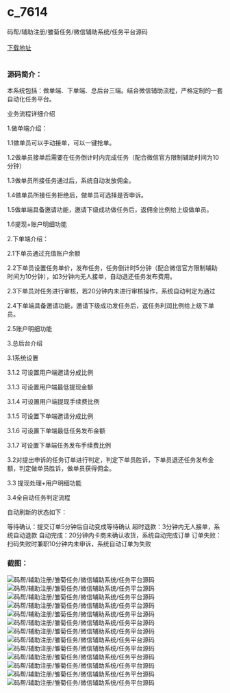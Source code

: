 # c_7614
码帮/辅助注册/雏菊任务/微信辅助系统/任务平台源码
<br/></br>
[下载地址](https://www.uuid2.com/7614.html "下载地址")
<br/></br>
<h3>源码简介：</h3>
<p>本系统包括：做单端、下单端、总后台三端。结合微信辅助流程，严格定制的一套自动化任务平台。<p>
<p>业务流程详细介绍<p>
<p>1.做单端介绍：<p>
<p>1.1做单员可以手动接单，可以一键抢单。<p>
<p>1.2做单员接单后需要在任务倒计时内完成任务（配合微信官方限制辅助时间为10分钟）<p>
<p>1.3做单员所接任务通过后，系统自动发放佣金。<p>
<p>1.4做单员所接任务拒绝后，做单员可选择是否申诉。<p>
<p>1.5做单端具备邀请功能，邀请下级成功做任务后，返佣金比例给上级做单员。<p>
<p>1.6提现+账户明细功能<p>
<p>2.下单端介绍：<p>
<p>2.1下单员通过充值账户余额<p>
<p>2.2下单员设置任务单价，发布任务，任务倒计时5分钟（配合微信官方限制辅助时间为10分钟），如3分钟内无人接单，自动退还任务发布费用。<p>
<p>2.3下单员对任务进行审核，若20分钟内未进行审核操作，系统自动判定为通过<p>
<p>2.4下单端具备邀请功能，邀请下级成功发任务后，返任务利润比例给上级下单员。<p>
<p>2.5账户明细功能<p>
<p>3.总后台介绍<p>
<p>3.1系统设置<p>
<p>3.1.2 可设置用户端邀请分成比例<p>
<p>3.1.3 可设置用户端最低提现金额<p>
<p>3.1.4 可设置用户端提现手续费比例<p>
<p>3.1.5 可设置下单端邀请分成比例<p>
<p>3.1.6 可设置下单端最低任务发布金额<p>
<p>3.1.7 可设置下单端任务发布手续费比例<p>
<p>3.2对提出申诉的任务订单进行判定，判定下单员胜诉，下单员退还任务发布金额，判定做单员胜诉，做单员获得佣金。<p>
<p>3.3 提现处理+用户明细功能<p>
<p>3.4全自动任务判定流程<p>
<p>自动刷新的状态如下：<p>
<p>等待确认：提交订单5分钟后自动变成等待确认
超时退款：3分钟内无人接单，系统自动退款
自动完成：20分钟内卡商未确认收货，系统自动完成订单
订单失败：扫码失败时兼职10分钟内未申诉，系统自动订单为失败<p>
<h3>截图：</h3>
<img src="https://www.uuid2.com/wp-content/uploads/img/uimage/2541638771856.png" alt="码帮/辅助注册/雏菊任务/微信辅助系统/任务平台源码"><img src="https://www.uuid2.com/wp-content/uploads/img/uimage/66311638771857.png" alt="码帮/辅助注册/雏菊任务/微信辅助系统/任务平台源码"><img src="https://www.uuid2.com/wp-content/uploads/img/uimage/3911638771858.png" alt="码帮/辅助注册/雏菊任务/微信辅助系统/任务平台源码"><img src="https://www.uuid2.com/wp-content/uploads/img/uimage/65371638771858.png" alt="码帮/辅助注册/雏菊任务/微信辅助系统/任务平台源码"><img src="https://www.uuid2.com/wp-content/uploads/img/uimage/3381638771859.png" alt="码帮/辅助注册/雏菊任务/微信辅助系统/任务平台源码"><img src="https://www.uuid2.com/wp-content/uploads/img/uimage/70901638771859.png" alt="码帮/辅助注册/雏菊任务/微信辅助系统/任务平台源码"><img src="https://www.uuid2.com/wp-content/uploads/img/uimage/68551638771860.png" alt="码帮/辅助注册/雏菊任务/微信辅助系统/任务平台源码"><img src="https://www.uuid2.com/wp-content/uploads/img/uimage/4571638771860.png" alt="码帮/辅助注册/雏菊任务/微信辅助系统/任务平台源码"><img src="https://www.uuid2.com/wp-content/uploads/img/uimage/94031638771861.png" alt="码帮/辅助注册/雏菊任务/微信辅助系统/任务平台源码"><img src="https://www.uuid2.com/wp-content/uploads/img/uimage/7581638771862.png" alt="码帮/辅助注册/雏菊任务/微信辅助系统/任务平台源码"><img src="https://www.uuid2.com/wp-content/uploads/img/uimage/97261638771862.png" alt="码帮/辅助注册/雏菊任务/微信辅助系统/任务平台源码"><img src="https://www.uuid2.com/wp-content/uploads/img/uimage/57361638771863.png" alt="码帮/辅助注册/雏菊任务/微信辅助系统/任务平台源码"><img src="https://www.uuid2.com/wp-content/uploads/img/uimage/94791638771864.png" alt="码帮/辅助注册/雏菊任务/微信辅助系统/任务平台源码">
